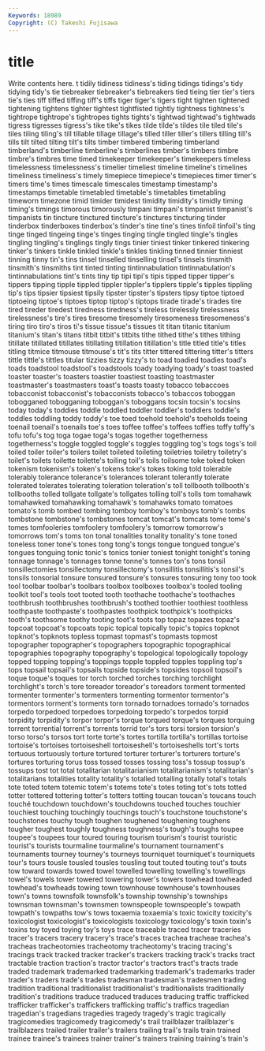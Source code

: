```yaml
---
Keywords: 18989 
Copyright: (C) Takeshi Fujisawa
---
```


# title

Write contents here.
t tidily
tidiness tidiness's tiding tidings tidings's tidy tidying tidy's tie tiebreaker
tiebreaker's tiebreakers tied tieing tier tier's tiers tie's ties tiff
tiffed tiffing tiff's tiffs tiger tiger's tigers tight tighten tightened
tightening tightens tighter tightest tightfisted tightly tightness tightness's tightrope tightrope's
tightropes tights tights's tightwad tightwad's tightwads tigress tigresses tigress's tike
tike's tikes tilde tilde's tildes tile tiled tile's tiles tiling
tiling's till tillable tillage tillage's tilled tiller tiller's tillers tilling
till's tills tilt tilted tilting tilt's tilts timber timbered timbering
timberland timberland's timberline timberline's timberlines timber's timbers timbre timbre's timbres
time timed timekeeper timekeeper's timekeepers timeless timelessness timelessness's timelier timeliest
timeline timeline's timelines timeliness timeliness's timely timepiece timepiece's timepieces timer
timer's timers time's times timescale timescales timestamp timestamp's timestamps timetable
timetabled timetable's timetables timetabling timeworn timezone timid timider timidest timidity
timidity's timidly timing timing's timings timorous timorously timpani timpani's timpanist
timpanist's timpanists tin tincture tinctured tincture's tinctures tincturing tinder tinderbox
tinderboxes tinderbox's tinder's tine tine's tines tinfoil tinfoil's ting tinge
tinged tingeing tinge's tinges tinging tingle tingled tingle's tingles tingling
tingling's tinglings tingly tings tinier tiniest tinker tinkered tinkering tinker's
tinkers tinkle tinkled tinkle's tinkles tinkling tinned tinnier tinniest tinning
tinny tin's tins tinsel tinselled tinselling tinsel's tinsels tinsmith tinsmith's
tinsmiths tint tinted tinting tintinnabulation tintinnabulation's tintinnabulations tint's tints tiny
tip tipi tipi's tipis tipped tipper tipper's tippers tipping tipple
tippled tippler tippler's tipplers tipple's tipples tippling tip's tips tipsier
tipsiest tipsily tipster tipster's tipsters tipsy tiptoe tiptoed tiptoeing tiptoe's
tiptoes tiptop tiptop's tiptops tirade tirade's tirades tire tired tireder
tiredest tiredness tiredness's tireless tirelessly tirelessness tirelessness's tire's tires tiresome
tiresomely tiresomeness tiresomeness's tiring tiro tiro's tiros ti's tissue tissue's
tissues tit titan titanic titanium titanium's titan's titans titbit titbit's
titbits tithe tithed tithe's tithes tithing titillate titillated titillates titillating
titillation titillation's title titled title's titles titling titmice titmouse titmouse's
tit's tits titter tittered tittering titter's titters tittle tittle's tittles
titular tizzies tizzy tizzy's to toad toadied toadies toad's toads
toadstool toadstool's toadstools toady toadying toady's toast toasted toaster toaster's
toasters toastier toastiest toasting toastmaster toastmaster's toastmasters toast's toasts toasty
tobacco tobaccoes tobacconist tobacconist's tobacconists tobacco's tobaccos toboggan tobogganed tobogganing
toboggan's toboggans tocsin tocsin's tocsins today today's toddies toddle toddled
toddler toddler's toddlers toddle's toddles toddling toddy toddy's toe toed
toehold toehold's toeholds toeing toenail toenail's toenails toe's toes toffee
toffee's toffees toffies toffy toffy's tofu tofu's tog toga togae
toga's togas together togetherness togetherness's toggle toggled toggle's toggles toggling
tog's togs togs's toil toiled toiler toiler's toilers toilet toileted
toileting toiletries toiletry toiletry's toilet's toilets toilette toilette's toiling toil's
toils toilsome toke toked token tokenism tokenism's token's tokens toke's
tokes toking told tolerable tolerably tolerance tolerance's tolerances tolerant tolerantly
tolerate tolerated tolerates tolerating toleration toleration's toll tollbooth tollbooth's tollbooths
tolled tollgate tollgate's tollgates tolling toll's tolls tom tomahawk tomahawked
tomahawking tomahawk's tomahawks tomato tomatoes tomato's tomb tombed tombing tomboy
tomboy's tomboys tomb's tombs tombstone tombstone's tombstones tomcat tomcat's tomcats
tome tome's tomes tomfooleries tomfoolery tomfoolery's tomorrow tomorrow's tomorrows tom's
toms ton tonal tonalities tonality tonality's tone toned toneless toner
tone's tones tong tong's tongs tongue tongued tongue's tongues tonguing
tonic tonic's tonics tonier toniest tonight tonight's toning tonnage tonnage's
tonnages tonne tonne's tonnes ton's tons tonsil tonsillectomies tonsillectomy tonsillectomy's
tonsillitis tonsillitis's tonsil's tonsils tonsorial tonsure tonsured tonsure's tonsures tonsuring
tony too took tool toolbar toolbar's toolbars toolbox toolboxes toolbox's
tooled tooling toolkit tool's tools toot tooted tooth toothache toothache's
toothaches toothbrush toothbrushes toothbrush's toothed toothier toothiest toothless toothpaste toothpaste's
toothpastes toothpick toothpick's toothpicks tooth's toothsome toothy tooting toot's toots
top topaz topazes topaz's topcoat topcoat's topcoats topic topical topically
topic's topics topknot topknot's topknots topless topmast topmast's topmasts topmost
topographer topographer's topographers topographic topographical topographies topography topography's topological topologically
topology topped topping topping's toppings topple toppled topples toppling top's
tops topsail topsail's topsails topside topside's topsides topsoil topsoil's toque
toque's toques tor torch torched torches torching torchlight torchlight's torch's
tore toreador toreador's toreadors torment tormented tormenter tormenter's tormenters tormenting
tormentor tormentor's tormentors torment's torments torn tornado tornadoes tornado's tornados
torpedo torpedoed torpedoes torpedoing torpedo's torpedos torpid torpidity torpidity's torpor
torpor's torque torqued torque's torques torquing torrent torrential torrent's torrents
torrid tor's tors torsi torsion torsion's torso torso's torsos tort
torte torte's tortes tortilla tortilla's tortillas tortoise tortoise's tortoises tortoiseshell
tortoiseshell's tortoiseshells tort's torts tortuous tortuously torture tortured torturer torturer's
torturers torture's tortures torturing torus toss tossed tosses tossing toss's
tossup tossup's tossups tost tot total totalitarian totalitarianism totalitarianism's totalitarian's
totalitarians totalities totality totality's totalled totalling totally total's totals tote
toted totem totemic totem's totems tote's totes toting tot's tots
totted totter tottered tottering totter's totters totting toucan toucan's toucans
touch touché touchdown touchdown's touchdowns touched touches touchier touchiest touching
touchingly touchings touch's touchstone touchstone's touchstones touchy tough toughen toughened
toughening toughens tougher toughest toughly toughness toughness's tough's toughs toupee
toupee's toupees tour toured touring tourism tourism's tourist touristic tourist's
tourists tourmaline tourmaline's tournament tournament's tournaments tourney tourney's tourneys tourniquet
tourniquet's tourniquets tour's tours tousle tousled tousles tousling tout touted
touting tout's touts tow toward towards towed towel towelled towelling
towelling's towellings towel's towels tower towered towering tower's towers towhead
towheaded towhead's towheads towing town townhouse townhouse's townhouses town's towns
townsfolk townsfolk's township township's townships townsman townsman's townsmen townspeople townspeople's
towpath towpath's towpaths tow's tows toxaemia toxaemia's toxic toxicity toxicity's
toxicologist toxicologist's toxicologists toxicology toxicology's toxin toxin's toxins toy toyed
toying toy's toys trace traceable traced tracer traceries tracer's tracers
tracery tracery's trace's traces trachea tracheae trachea's tracheas tracheotomies tracheotomy
tracheotomy's tracing tracing's tracings track tracked tracker tracker's trackers tracking
track's tracks tract tractable traction traction's tractor tractor's tractors tract's
tracts trade traded trademark trademarked trademarking trademark's trademarks trader trader's
traders trade's trades tradesman tradesman's tradesmen trading tradition traditional traditionalist
traditionalist's traditionalists traditionally tradition's traditions traduce traduced traduces traducing traffic
trafficked trafficker trafficker's traffickers trafficking traffic's traffics tragedian tragedian's tragedians
tragedies tragedy tragedy's tragic tragically tragicomedies tragicomedy tragicomedy's trail trailblazer
trailblazer's trailblazers trailed trailer trailer's trailers trailing trail's trails train
trained trainee trainee's trainees trainer trainer's trainers training training's train's

